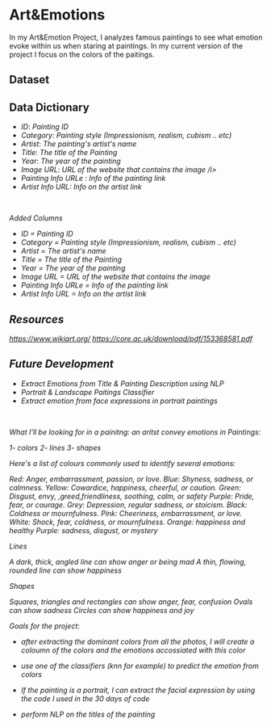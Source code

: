 # Art&Emotions
In my Art&Emotion Project, I analyzes famous paintings to see what emotion evoke within us when staring at paintings. In my current version of the project I focus on the colors of the paitings.  


## Dataset


## Data Dictionary 

<ul>
<li><i>ID</i>:    <i>Painting ID</i></li>
<li><i>Category</i>: <i>Painting style (Impressionism, realism, cubism .. etc)</i></li>
<li><i>Artist</i>: <i>The painting's artist's name</i></li>
<li><i>Title</i>: <i>The title of the Painting </i></li>
<li><i>Year</i>: <i>The year of the painting</i></li>
<li><i>Image URL</i>: <i>URL of the website that contains the image /i></li>
<li><i>Painting Info URLe </i>: <i>Info of the painting link</i></li>
<li><i>Artist Info URL</i>: <i>Info on the artist link </i></li>


</ul>
<br>

Added Columns 

- ID = Painting ID
- Category = Painting style (Impressionism, realism, cubism .. etc)
- Artist = The artist's name
- Title =  The title of the Painting 
- Year = The year of the painting                 
- Image URL = URL of the website that contains the image           
- Painting Info URLe =  Info of the painting link              
- Artist Info URL = Info on the artist link                          



## Resources
https://www.wikiart.org/
https://core.ac.uk/download/pdf/153368581.pdf


## Future Development




<ul>
<li> Extract Emotions from Title & Painting Description using NLP </li>
  <li> Portrait & Landscape Paitings Classifier </li>
  <li> Extract emotion from face expressions in portrait paintings </li>
</ul>
<br>


What I'll be looking for in a painitng: an aritst convey emotions in Paintings:

1- colors
2- lines
3- shapes




Here's a list of colours commonly used to identify several emotions:

Red: Anger, embarrassment, passion, or love.
Blue: Shyness, sadness, or calmness.
Yellow: Cowardice, happiness, cheerful, or caution.
Green: Disgust, envy, ,greed,friendliness, soothing, calm, or safety
Purple: Pride, fear, or courage.
Grey: Depression, regular sadness, or stoicism.
Black: Coldness or mournfulness.
Pink: Cheeriness, embarrassment, or love.
White: Shock, fear, coldness, or mournfulness.
Orange: happiness and healthy
Purple: sadness, disgust, or mystery


Lines

A dark, thick, angled line can show anger or being mad
A thin, flowing, rounded line can show happiness


Shapes

Squares, triangles and rectangles can show anger, fear, confusion
Ovals can show sadness
Circles can show happiness and joy


Goals for the project:

- after extracting the dominant colors from all the photos, I will create a coloumn of the colors and the emotions accossiated with this color
- use one of the classifiers (knn for example) to predict the emotion from colors

- If the painting is a portrait, I can extract the facial expression by using the code I used in the 30 days of code

- perform NLP on the titles of the painting 
